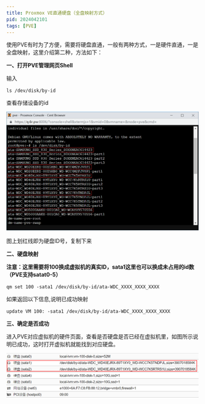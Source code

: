 ```yaml
---
title: Proxmox VE直通硬盘（全盘映射方式）
pid: 2024042101
tags: [PVE]
---
```


使用PVE有时为了方便，需要将硬盘直通，一般有两种方式，一是硬件直通，一是全盘映射，这里介绍第二种，方法如下：

**一、打开PVE管理网页Shell**

输入

```shell
ls /dev/disk/by-id
```

查看存储设备的id

![](/uploads/2024/04/2101-01.png)

图上划红线即为硬盘ID号，复制下来

**二、硬盘映射**

**注意：这里需要将100换成虚拟机的真实ID，sata1这里也可以换成未占用的id数（PVE支持satat0-5）**

```shell
qm set 100 -sata1 /dev/disk/by-id/ata-WDC_XXXX_XXXX_XXXX
```

如果返回以下信息,说明已成功映射

```shell
update VM 100: -sata1 /dev/disk/by-id/ata-WDC_XXXX_XXXX_XXXX
```

**三、确定是否成功**

进入PVE对应虚拟机的硬件页面，查看是否硬盘是否已经在虚拟机里，如图所示说明已成功，这时打开虚拟机就能找到对应硬盘。

![](/uploads/2024/04/2101-02.png)
